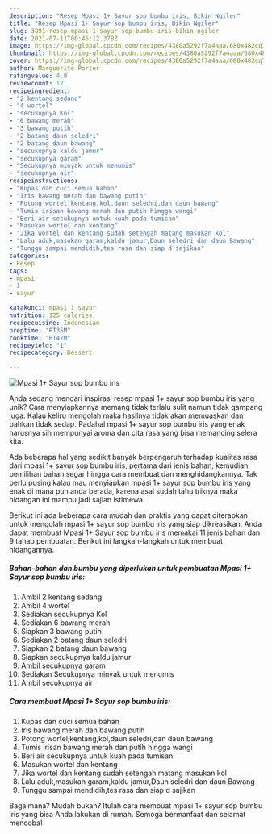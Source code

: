 ```yaml
---
description: "Resep Mpasi 1+ Sayur sop bumbu iris, Bikin Ngiler"
title: "Resep Mpasi 1+ Sayur sop bumbu iris, Bikin Ngiler"
slug: 3891-resep-mpasi-1-sayur-sop-bumbu-iris-bikin-ngiler
date: 2021-07-11T00:46:12.378Z
image: https://img-global.cpcdn.com/recipes/4380a5292f7a4aaa/680x482cq70/mpasi-1-sayur-sop-bumbu-iris-foto-resep-utama.jpg
thumbnail: https://img-global.cpcdn.com/recipes/4380a5292f7a4aaa/680x482cq70/mpasi-1-sayur-sop-bumbu-iris-foto-resep-utama.jpg
cover: https://img-global.cpcdn.com/recipes/4380a5292f7a4aaa/680x482cq70/mpasi-1-sayur-sop-bumbu-iris-foto-resep-utama.jpg
author: Marguerite Porter
ratingvalue: 4.9
reviewcount: 12
recipeingredient:
- "2 kentang sedang"
- "4 wortel"
- "secukupnya Kol"
- "6 bawang merah"
- "3 bawang putih"
- "2 batang daun seledri"
- "2 batang daun bawang"
- "secukupnya kaldu jamur"
- "secukupnya garam"
- "Secukupnya minyak untuk menumis"
- "secukupnya air"
recipeinstructions:
- "Kupas dan cuci semua bahan"
- "Iris bawang merah dan bawang putih"
- "Potong wortel,kentang,kol,daun seledri,dan daun bawang"
- "Tumis irisan bawang merah dan putih hingga wangi"
- "Beri air secukupnya untuk kuah pada tumisan"
- "Masukan wortel dan kentang"
- "Jika wortel dan kentang sudah setengah matang masukan kol"
- "Lalu aduk,masukan garam,kaldu jamur,Daun seledri dan daun Bawang"
- "Tunggu sampai mendidih,tes rasa dan siap d sajikan"
categories:
- Resep
tags:
- mpasi
- 1
- sayur

katakunci: mpasi 1 sayur 
nutrition: 125 calories
recipecuisine: Indonesian
preptime: "PT35M"
cooktime: "PT47M"
recipeyield: "1"
recipecategory: Dessert

---
```



![Mpasi 1+ Sayur sop bumbu iris](https://img-global.cpcdn.com/recipes/4380a5292f7a4aaa/680x482cq70/mpasi-1-sayur-sop-bumbu-iris-foto-resep-utama.jpg)

Anda sedang mencari inspirasi resep mpasi 1+ sayur sop bumbu iris yang unik? Cara menyiapkannya memang tidak terlalu sulit namun tidak gampang juga. Kalau keliru mengolah maka hasilnya tidak akan memuaskan dan bahkan tidak sedap. Padahal mpasi 1+ sayur sop bumbu iris yang enak harusnya sih mempunyai aroma dan cita rasa yang bisa memancing selera kita.



Ada beberapa hal yang sedikit banyak berpengaruh terhadap kualitas rasa dari mpasi 1+ sayur sop bumbu iris, pertama dari jenis bahan, kemudian pemilihan bahan segar hingga cara membuat dan menghidangkannya. Tak perlu pusing kalau mau menyiapkan mpasi 1+ sayur sop bumbu iris yang enak di mana pun anda berada, karena asal sudah tahu triknya maka hidangan ini mampu jadi sajian istimewa.


Berikut ini ada beberapa cara mudah dan praktis yang dapat diterapkan untuk mengolah mpasi 1+ sayur sop bumbu iris yang siap dikreasikan. Anda dapat membuat Mpasi 1+ Sayur sop bumbu iris memakai 11 jenis bahan dan 9 tahap pembuatan. Berikut ini langkah-langkah untuk membuat hidangannya.

<!--inarticleads1-->

##### Bahan-bahan dan bumbu yang diperlukan untuk pembuatan Mpasi 1+ Sayur sop bumbu iris:

1. Ambil 2 kentang sedang
1. Ambil 4 wortel
1. Sediakan secukupnya Kol
1. Sediakan 6 bawang merah
1. Siapkan 3 bawang putih
1. Sediakan 2 batang daun seledri
1. Siapkan 2 batang daun bawang
1. Siapkan secukupnya kaldu jamur
1. Ambil secukupnya garam
1. Sediakan Secukupnya minyak untuk menumis
1. Ambil secukupnya air




<!--inarticleads2-->

##### Cara membuat Mpasi 1+ Sayur sop bumbu iris:

1. Kupas dan cuci semua bahan
1. Iris bawang merah dan bawang putih
1. Potong wortel,kentang,kol,daun seledri,dan daun bawang
1. Tumis irisan bawang merah dan putih hingga wangi
1. Beri air secukupnya untuk kuah pada tumisan
1. Masukan wortel dan kentang
1. Jika wortel dan kentang sudah setengah matang masukan kol
1. Lalu aduk,masukan garam,kaldu jamur,Daun seledri dan daun Bawang
1. Tunggu sampai mendidih,tes rasa dan siap d sajikan




Bagaimana? Mudah bukan? Itulah cara membuat mpasi 1+ sayur sop bumbu iris yang bisa Anda lakukan di rumah. Semoga bermanfaat dan selamat mencoba!
